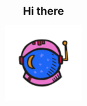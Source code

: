 <div align="center">
  <h1>Hi there</h1>
  <img src="https://raw.githubusercontent.com/low-perry/my-assets/refs/heads/main/my-logo.svg" width="200" height="200" alt="Space Robot SVG">
</div>
